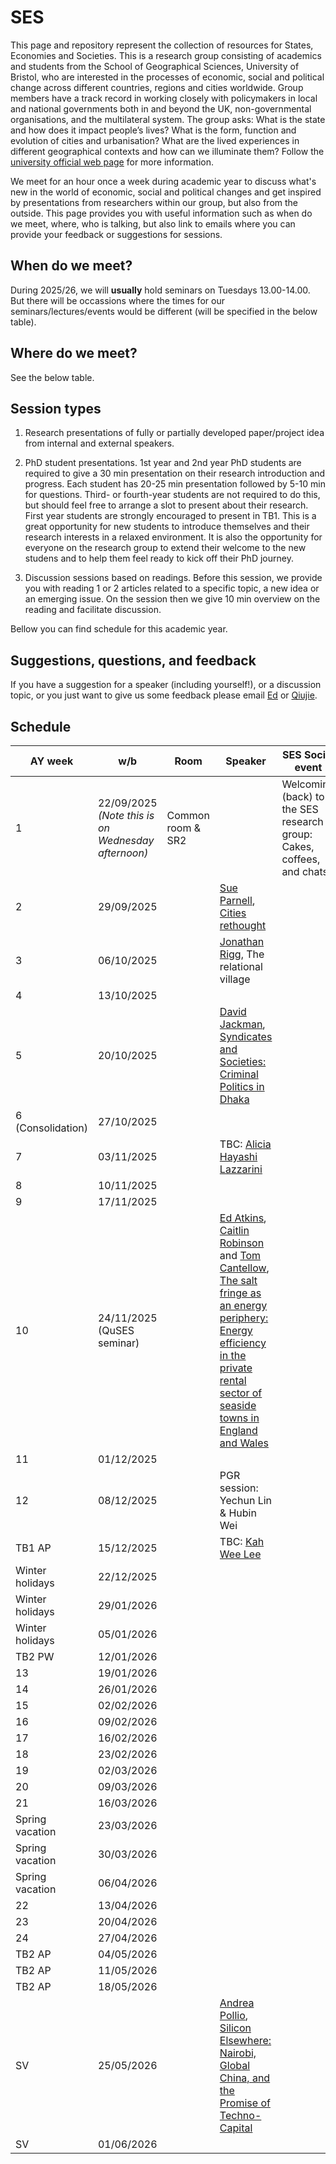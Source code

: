 # SES

This page and repository represent the collection of resources for States, Economies and Societies. This is a research group consisting of academics and students from the School of Geographical Sciences, University of Bristol, who are interested in the processes of economic, social and political change across different countries, regions and cities worldwide. Group members have a track record in working closely with policymakers in local and national governments both in and beyond the UK, non-governmental organisations, and the multilateral system. The group asks: What is the state and how does it impact people’s lives? What is the form, function and evolution of cities and urbanisation? What are the lived experiences in different geographical contexts and how can we illuminate them? Follow the [university official web page](https://www.bristol.ac.uk/geography/research/political-economy/) for more information.

We meet for an hour once a week during academic year to discuss what's new in the world of economic, social and political changes and get inspired by presentations from researchers within our group, but also from the outside. This page provides you with useful information such as when do we meet, where, who is talking, but also link to emails where you can provide your feedback or suggestions for sessions.

## When do we meet?

During 2025/26, we will **usually** hold seminars on Tuesdays 13.00-14.00. But there will be occassions where the times for our seminars/lectures/events would be different (will be specified in the below table).

## Where do we meet?

See the below table.

## Session types

1.  Research presentations of fully or partially developed paper/project idea from internal and external speakers.

2.  PhD student presentations. 1st year and 2nd year PhD students are required to give a 30 min presentation on their research introduction and progress. Each student has 20-25 min presentation followed by 5-10 min for questions. Third- or fourth-year students are not required to do this, but should feel free to arrange a slot to present about their research. First year students are strongly encouraged to present in TB1. This is a great opportunity for new students to introduce themselves and their research interests in a relaxed environment. It is also the opportunity for everyone on the research group to extend their welcome to the new studens and to help them feel ready to kick off their PhD journey. 

3.  Discussion sessions based on readings. Before this session, we provide you with reading 1 or 2 articles related to a specific topic, a new idea or an emerging issue. On the session then we give 10 min overview on the reading and facilitate discussion.

Bellow you can find schedule for this academic year.

## Suggestions, questions, and feedback

If you have a suggestion for a speaker (including yourself!), or a discussion topic, or you just want to give us some feedback please email [Ed](mailto:ed.atkins@bristol.ac.uk) or [Qiujie](mailto:qiujie.shi@bristol.ac.uk).

## Schedule

| AY week | w/b  | Room             | Speaker | SES Social event | Calendar created? |
|------|-------|------------------|---------|-------------------| --------------- |
| 1    | 22/09/2025 *(Note this is on Wednesday afternoon)* | Common room & SR2     |   |Welcoming (back) to the SES research group: Cakes, coffees, and chats| Y|
| 2    | 29/09/2025 |      |[Sue Parnell](http://bristol.ac.uk/people/person/Susan-Parnell-dc8f815c-7ddb-42e0-b7af-5f74b7c5c3af/), [Cities rethought](https://www.politybooks.com/bookdetail?book_slug=cities-rethought-a-new-urban-disposition--9781509565603) || Y|
| 3    | 06/10/2025 |      |[Jonathan Rigg](https://www.bristol.ac.uk/people/person/Jonathan-Rigg-cbcb0810-d16b-490a-8e8b-71e229ae0ebd/), The relational village|| Y|
| 4    | 13/10/2025 |      |    |
| 5    | 20/10/2025 |      |[David Jackman](https://www.qeh.ox.ac.uk/people/david-jackman), [Syndicates and Societies: Criminal Politics in Dhaka](https://www.cambridge.org/core/books/syndicates-and-societies/D27729AEAA04A054C7A9D8B5BA07052B)|| Y|
| 6 (Consolidation)    | 27/10/2025|  
| 7    | 03/11/2025|      |TBC: [Alicia Hayashi Lazzarini](https://experts.exeter.ac.uk/40770-alicia-hayashi-lazzarini)   |
| 8    | 10/11/2025|
| 9   | 17/11/2025 ||||
| 10   | 24/11/2025 (QuSES seminar)||[Ed Atkins](https://research-information.bris.ac.uk/en/persons/ed-atkins), [Caitlin Robinson](https://research-information.bris.ac.uk/en/persons/caitlin-robinson) and [Tom Cantellow](https://research-information.bris.ac.uk/en/persons/tom-cantellow), [The salt fringe as an energy periphery: Energy efficiency in the private rental sector of seaside towns in England and Wales](https://rgs-ibg.onlinelibrary.wiley.com/doi/10.1002/geo2.70008)||
| 11   | 01/12/2025|      |
| 12 | 08/12/2025|    | PGR session: Yechun Lin & Hubin Wei |
| TB1 AP | 15/12/2025 |      |TBC: [Kah Wee Lee](https://cde.nus.edu.sg/arch/staffs/lee-kah-wee-dr/)   |
| Winter holidays | 22/12/2025 |    
| Winter holidays | 29/01/2026 |    
| Winter holidays | 05/01/2026 |
| TB2 PW | 12/01/2026|
| 13  | 19/01/2026 |
| 14  | 26/01/2026 |
| 15  | 02/02/2026 |
| 16  | 09/02/2026 |
| 17  | 16/02/2026 |
| 18  | 23/02/2026 |
| 19  | 02/03/2026 |
| 20  | 09/03/2026 |
| 21  | 16/03/2026|
| Spring vacation | 23/03/2026 | 
| Spring vacation | 30/03/2026 |
| Spring vacation | 06/04/2026 | 
| 22 | 13/04/2026 | 
| 23 | 20/04/2026 | 
| 24 | 27/04/2026 | 
| TB2 AP          | 04/05/2026 | 
| TB2 AP          | 11/05/2026 | 
| TB2 AP          | 18/05/2026 | 
| SV        | 25/05/2026 |      |[Andrea Pollio](https://www.polito.it/personale?p=andrea.pollio), [Silicon Elsewhere: Nairobi, Global China, and the Promise of Techno-Capital](https://www.ucpress.edu/books/silicon-elsewhere/paper)| 
| SV        | 01/06/2026 |
